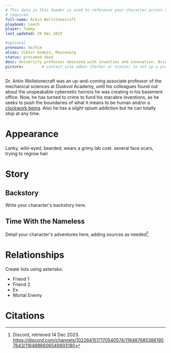 ```yaml
---
# This data in this header is used to reference your character across the entire website. 
# required
full-name: Arkin Wollstonecraft
playbook: Leech
player: Tommy
last_updated: 28 Dec 2023

#optional
pronouns: he/him
alias: Viktor Godwin, Mousewing
status: presumed dead
desc: University professor obsessed with invention and innovation. Briefly replaced by the Clockmaker. Mechanical genius. Considered dead.
picture:        # contact site admin (Parker or Vinnie) to set up a picture.
---
```


Dr. Arkin Wollstonecraft was an up-and-coming associate professor of the mechanical sciences at Duskvol Academy, until his colleagues found out about the unspeakable cybernetic horrors he was creating in his basement office. Now, he has turned to crime to fund his macabre inventions, as he seeks to push the boundaries of what it means to be human and/or a [clockwork being](the-clockmaker). Also he has a *slight* opium addiction but he can totally stop at any time.


# Appearance
Lanky, wild-eyed, bearded, wears a grimy lab coat. several face scars, trying to regrow hair

# Story
## Backstory
Write your character's backstory here. 

## Time With the Nameless
Detail your character's adventures here, adding sources as needed[^example-footnote].

# Relationships
Create lists using asterisks:

* Friend 1
* Friend 2
* Ex
* Mortal Enemy

# Citations

[^example-footnote]: Discord, retrieved 14 Dec 2023. <https://discord.com/channels/1022641517170540574/1164876853861957643/1164886606549893180>